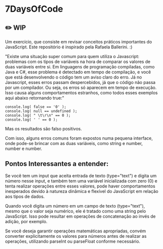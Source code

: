 # 7DaysOfCode

## :pencil2: WIP

Um exercício, que consiste em revisar conceitos práticos importantes do JavaScript. Este repositório é inspirado pela Rafaela Ballerini. :)

"Existe uma situação super comum para quem utiliza o Javascript: problemas com os tipos de variáveis na hora de comparar os valores de duas variáveis entre si. Em linguagens de programação compiladas, como Java e C#, esse problema é detectado em tempo de compilação, e você que está desenvolvendo o código tem um aviso claro do erro. Já no Javascript, esses erros passam despercebidos, já que o código não passa por um compilador. Ou seja, os erros só aparecem em tempo de execução. Isso causa alguns comportamentos estranhos, como todos esses exemplos aqui abaixo retornando true:"

    console.log( false == '0' );
    console.log( null == undefined );
    console.log( " \t\r\n" == 0 );
    console.log( ' ' == 0 );

Mas os resultados são falso positivos.

Com isso, alguns erros comuns foram expostos numa pequena interface, onde pode-se brincar com as duas variáveis, como string e number, number e number.

## Pontos Interessantes a entender:

Se você tem um input que aceita entrada de texto (type="text") e digita um número nesse input, e também tem uma variável inicializada com zero (0) e tenta realizar operações entre esses valores, pode haver comportamentos inesperados devido à natureza dinâmica e flexível do JavaScript em relação aos tipos de dados.

Quando você digita um número em um campo de texto (type="text"), mesmo que o valor seja numérico, ele é tratado como uma string pelo JavaScript. Isso pode resultar em operações de concatenação ao invés de adição, por exemplo.

Se você deseja garantir operações matemáticas apropriadas, convém converter explicitamente os valores para números antes de realizar as operações, utilizando parseInt ou parseFloat conforme necessário.

